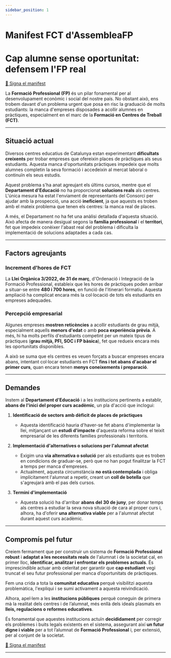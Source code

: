 ```yaml
---
sidebar_position: 1
---
```


# Manifest FCT d'AssembleaFP

# Cap alumne sense oportunitat: defensem l'FP real

[📌 Signa el manifest](https://forms.gle/qSU4UQjza6Y1oJqi6)

La **Formació Professional (FP)** és un pilar fonamental per al desenvolupament econòmic i social del nostre país. No obstant això, ens trobem davant d'un problema urgent que posa en risc la graduació de molts estudiants: la manca d'empreses disposades a acollir alumnes en pràctiques, especialment en el marc de la **Formació en Centres de Treball (FCT)**.

---

## Situació actual

Diversos centres educatius de Catalunya estan experimentant **dificultats creixents** per trobar empreses que ofereixin places de pràctiques als seus estudiants. Aquesta manca d'oportunitats pràctiques impedeix que molts alumnes completin la seva formació i accedeixin al mercat laboral o continuïn els seus estudis. 

Aquest problema s'ha anat agreujant els últims cursos, mentre que el **Departament d'Educació** no ha proporcionat **solucions reals** als centres. L'única mesura ha estat l'enviament de representants del Consorci per ajudar amb la prospecció, una acció **ineficient**, ja que aquests es troben amb el mateix problema que tenen els centres: la manca real de places.

A més, el Departament no ha fet una anàlisi detallada d'aquesta situació. Això afecta de manera desigual segons la **família professional** i el **territori**, fet que impedeix conèixer l'abast real del problema i dificulta la implementació de solucions adaptades a cada cas.

---

## Factors agreujants

### Increment d'hores de FCT
La **Llei Orgànica 3/2022, de 31 de març**, d'Ordenació i Integració de la Formació Professional, estableix que les hores de pràctiques poden arribar a situar-se entre **480 i 700 hores**, en funció de l'itinerari formatiu. Aquesta ampliació ha complicat encara més la col·locació de tots els estudiants en empreses adequades.

### Percepció empresarial
Algunes empreses **mostren reticències** a acollir estudiants de grau mitjà, especialment aquells **menors d'edat** o amb **poca experiència prèvia**. A més, hi ha molts perfils d'estudiants competint per un mateix tipus de pràctiques (**grau mitjà, PFI, SOC i FP bàsica**), fet que redueix encara més les oportunitats disponibles. 

A això se suma que els centres es veuen forçats a buscar empreses encara abans, intentant col·locar estudiants en FCT **fins i tot abans d'acabar el primer curs**, quan encara tenen **menys coneixements i preparació**.

---

## Demandes

Instem al **Departament d'Educació** i a les institucions pertinents a establir, **abans de l'inici del proper curs acadèmic**, un pla d'acció que inclogui:

1. **Identificació de sectors amb dèficit de places de pràctiques**  
   - Aquesta identificació hauria d'haver-se fet abans d'implementar la llei, mitjançant un **estudi d'impacte** d'aquesta reforma sobre el teixit empresarial de les diferents famílies professionals i territoris.

2. **Implementació d'alternatives o solucions per l'alumnat afectat**  
   - Exigim una **via alternativa o solució** per als estudiants que es troben en condicions de graduar-se, però que no han pogut finalitzar la FCT a temps per manca d'empreses.
   - Actualment, aquesta circumstància **no està contemplada** i obliga implícitament l'alumnat a repetir, creant un **coll de botella** que s'agreujarà amb el pas dels cursos.

3. **Termini d'implementació**  
   - Aquesta solució ha d'arribar **abans del 30 de juny**, per donar temps als centres a estudiar la seva nova situació de cara al proper curs i, alhora, ha d'oferir **una alternativa viable** per a l'alumnat afectat durant aquest curs acadèmic.

---

## Compromís pel futur

Creiem fermament que per construir un sistema de **Formació Professional robust** i **adaptat a les necessitats reals** de l'alumnat i de la societat cal, en primer lloc, **identificar, analitzar i enfrontar els problemes actuals**. És imprescindible actuar amb celeritat per garantir que **cap estudiant** vegi truncat el seu futur professional per manca d’oportunitats de pràctiques.

Fem una crida a tota la **comunitat educativa** perquè visibilitzi aquesta problemàtica, l'expliqui i se sumi activament a aquesta reivindicació. 

Alhora, apel·lem a les **institucions públiques** perquè coneguin de primera mà la realitat dels centres i de l’alumnat, més enllà dels ideals plasmats en **lleis, regulacions o reformes educatives**. 

És fonamental que aquestes institucions actuïn **decididament** per corregir els problemes i buits legals existents en el sistema, assegurant així **un futur digne i viable** per a tot l’alumnat de **Formació Professional** i, per extensió, per al conjunt de la societat.

[📌 Signa el manifest](https://forms.gle/qSU4UQjza6Y1oJqi6)

---
